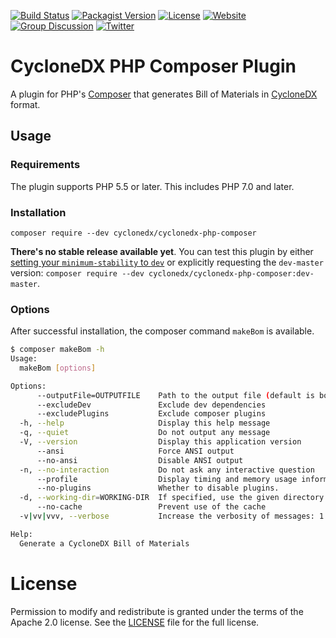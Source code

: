 [![Build Status](https://github.com/CycloneDX/cyclonedx-php-composer/workflows/PHP%20CI/badge.svg)](https://github.com/CycloneDX/cyclonedx-php-composer/actions?workflow=PHP+CI)
[![Packagist Version](https://img.shields.io/packagist/v/cyclonedx/cyclonedx-php-composer)](https://packagist.org/packages/cyclonedx/cyclonedx-php-composer)
[![License](https://img.shields.io/badge/license-Apache%202.0-brightgreen.svg)][License]
[![Website](https://img.shields.io/badge/https://-cyclonedx.org-blue.svg)](https://cyclonedx.org/)
[![Group Discussion](https://img.shields.io/badge/discussion-groups.io-blue.svg)](https://groups.io/g/CycloneDX)
[![Twitter](https://img.shields.io/twitter/url/http/shields.io.svg?style=social&label=Follow)](https://twitter.com/CycloneDX_Spec)

# CycloneDX PHP Composer Plugin

A plugin for PHP's [Composer](https://getcomposer.org/) that generates Bill of Materials in [CycloneDX](https://cyclonedx.org/) format.

## Usage

### Requirements

The plugin supports PHP 5.5 or later. This includes PHP 7.0 and later.

### Installation

`composer require --dev cyclonedx/cyclonedx-php-composer`

**There's no stable release available yet**. You can test this plugin by either [setting your `minimum-stability` to `dev`](https://getcomposer.org/doc/04-schema.md#minimum-stability) or explicitly requesting the `dev-master` version: `composer require --dev cyclonedx/cyclonedx-php-composer:dev-master`.

### Options

After successful installation, the composer command `makeBom` is available.

```sh
$ composer makeBom -h
Usage:
  makeBom [options]

Options:
      --outputFile=OUTPUTFILE    Path to the output file (default is bom.xml)
      --excludeDev               Exclude dev dependencies
      --excludePlugins           Exclude composer plugins
  -h, --help                     Display this help message
  -q, --quiet                    Do not output any message
  -V, --version                  Display this application version
      --ansi                     Force ANSI output
      --no-ansi                  Disable ANSI output
  -n, --no-interaction           Do not ask any interactive question
      --profile                  Display timing and memory usage information
      --no-plugins               Whether to disable plugins.
  -d, --working-dir=WORKING-DIR  If specified, use the given directory as working directory.
      --no-cache                 Prevent use of the cache
  -v|vv|vvv, --verbose           Increase the verbosity of messages: 1 for normal output, 2 for more verbose output and 3 for debug

Help:
  Generate a CycloneDX Bill of Materials
```

# License

Permission to modify and redistribute is granted under the terms of the Apache 2.0 license. See the [LICENSE] file for the full license.

[License]: https://github.com/CycloneDX/cyclonedx-php-composer/blob/master/LICENSE
